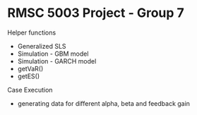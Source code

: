 # RMSC 5003 Project - Group 7

Helper functions
* Generalized SLS
* Simulation - GBM model
* Simulation - GARCH model
* getVaR()
* getES()

Case Execution
* generating data for different alpha, beta and feedback gain
